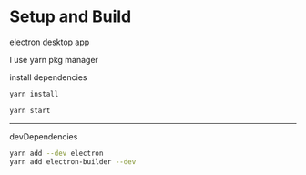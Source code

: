 # Setup and Build
electron desktop app

I use yarn pkg manager

install dependencies
```sh
yarn install
```


```sh
yarn start
```






---

devDependencies
```sh
yarn add --dev electron
yarn add electron-builder --dev

```
